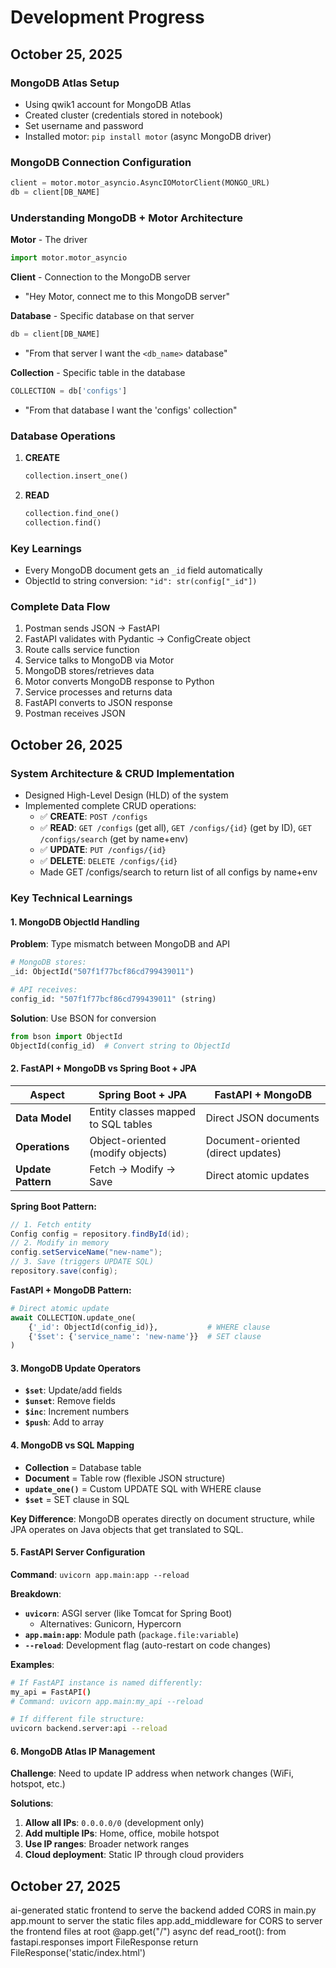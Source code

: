 # Development Progress

## October 25, 2025

### MongoDB Atlas Setup
- Using qwik1 account for MongoDB Atlas
- Created cluster (credentials stored in notebook)
- Set username and password
- Installed motor: `pip install motor` (async MongoDB driver)

### MongoDB Connection Configuration
```python
client = motor.motor_asyncio.AsyncIOMotorClient(MONGO_URL)
db = client[DB_NAME]
```

### Understanding MongoDB + Motor Architecture

**Motor** - The driver
```python
import motor.motor_asyncio
```

**Client** - Connection to the MongoDB server
- "Hey Motor, connect me to this MongoDB server"

**Database** - Specific database on that server
```python
db = client[DB_NAME]
```
- "From that server I want the `<db_name>` database"

**Collection** - Specific table in the database
```python
COLLECTION = db['configs']
```
- "From that database I want the 'configs' collection"

### Database Operations

1. **CREATE**
   ```python
   collection.insert_one()
   ```

2. **READ**
   ```python
   collection.find_one()
   collection.find()
   ```

### Key Learnings

- Every MongoDB document gets an `_id` field automatically
- ObjectId to string conversion: `"id": str(config["_id"])`

### Complete Data Flow
1. Postman sends JSON → FastAPI
2. FastAPI validates with Pydantic → ConfigCreate object  
3. Route calls service function
4. Service talks to MongoDB via Motor
5. MongoDB stores/retrieves data
6. Motor converts MongoDB response to Python
7. Service processes and returns data
8. FastAPI converts to JSON response
9. Postman receives JSON


## October 26, 2025

### System Architecture & CRUD Implementation
- Designed High-Level Design (HLD) of the system
- Implemented complete CRUD operations:
  - ✅ **CREATE**: `POST /configs`
  - ✅ **READ**: `GET /configs` (get all), `GET /configs/{id}` (get by ID), `GET /configs/search` (get by name+env)
  - ✅ **UPDATE**: `PUT /configs/{id}`
  - ✅ **DELETE**: `DELETE /configs/{id}`
  - Made GET /configs/search to return list of all configs by name+env

### Key Technical Learnings

#### 1. MongoDB ObjectId Handling
**Problem**: Type mismatch between MongoDB and API
```python
# MongoDB stores:
_id: ObjectId("507f1f77bcf86cd799439011")

# API receives:
config_id: "507f1f77bcf86cd799439011" (string)
```

**Solution**: Use BSON for conversion
```python
from bson import ObjectId
ObjectId(config_id)  # Convert string to ObjectId
```

#### 2. FastAPI + MongoDB vs Spring Boot + JPA

| Aspect | Spring Boot + JPA | FastAPI + MongoDB |
|--------|-------------------|-------------------|
| **Data Model** | Entity classes mapped to SQL tables | Direct JSON documents |
| **Operations** | Object-oriented (modify objects) | Document-oriented (direct updates) |
| **Update Pattern** | Fetch → Modify → Save | Direct atomic updates |

**Spring Boot Pattern:**
```java
// 1. Fetch entity
Config config = repository.findById(id);
// 2. Modify in memory  
config.setServiceName("new-name");
// 3. Save (triggers UPDATE SQL)
repository.save(config);
```

**FastAPI + MongoDB Pattern:**
```python
# Direct atomic update
await COLLECTION.update_one(
    {'_id': ObjectId(config_id)},           # WHERE clause
    {'$set': {'service_name': 'new-name'}}  # SET clause
)
```

#### 3. MongoDB Update Operators
- **`$set`**: Update/add fields
- **`$unset`**: Remove fields  
- **`$inc`**: Increment numbers
- **`$push`**: Add to array

#### 4. MongoDB vs SQL Mapping
- **Collection** = Database table
- **Document** = Table row (flexible JSON structure)
- **`update_one()`** = Custom UPDATE SQL with WHERE clause
- **`$set`** = SET clause in SQL

**Key Difference**: MongoDB operates directly on document structure, while JPA operates on Java objects that get translated to SQL.

#### 5. FastAPI Server Configuration
**Command**: `uvicorn app.main:app --reload`

**Breakdown**:
- **`uvicorn`**: ASGI server (like Tomcat for Spring Boot)
  - Alternatives: Gunicorn, Hypercorn
- **`app.main:app`**: Module path (`package.file:variable`)
- **`--reload`**: Development flag (auto-restart on code changes)

**Examples**:
```bash
# If FastAPI instance is named differently:
my_api = FastAPI()
# Command: uvicorn app.main:my_api --reload

# If different file structure:
uvicorn backend.server:api --reload
```

#### 6. MongoDB Atlas IP Management
**Challenge**: Need to update IP address when network changes (WiFi, hotspot, etc.)

**Solutions**:
1. **Allow all IPs**: `0.0.0.0/0` (development only)
2. **Add multiple IPs**: Home, office, mobile hotspot
3. **Use IP ranges**: Broader network ranges
4. **Cloud deployment**: Static IP through cloud providers

## October 27, 2025

ai-generated static frontend to serve the backend
added CORS in main.py 
app.mount to server the static files
app.add_middleware for CORS
to server the frontend files at root
@app.get("/")
async def read_root():
    from fastapi.responses import FileResponse
    return FileResponse('static/index.html')


